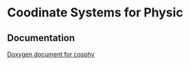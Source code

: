 # Coodinate Systems for Physic

## Documentation

[Doxygen document for cosphy](https://williamcodebox.github.io/Coordinate-Systems-for-Physic/)
